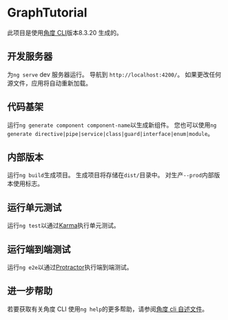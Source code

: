 # <a name="graphtutorial"></a>GraphTutorial

此项目是使用[角度 CLI](https://github.com/angular/angular-cli)版本8.3.20 生成的。

## <a name="development-server"></a>开发服务器

为`ng serve` dev 服务器运行。 导航到 `http://localhost:4200/`。 如果更改任何源文件，应用将自动重新加载。

## <a name="code-scaffolding"></a>代码基架

运行`ng generate component component-name`以生成新组件。 您也可以使用`ng generate directive|pipe|service|class|guard|interface|enum|module`。

## <a name="build"></a>内部版本

运行`ng build`生成项目。 生成项目将存储在`dist/`目录中。 对生产`--prod`内部版本使用标志。

## <a name="running-unit-tests"></a>运行单元测试

运行`ng test`以通过[Karma](https://karma-runner.github.io)执行单元测试。

## <a name="running-end-to-end-tests"></a>运行端到端测试

运行`ng e2e`以通过[Protractor](http://www.protractortest.org/)执行端到端测试。

## <a name="further-help"></a>进一步帮助

若要获取有关角度 CLI 使用`ng help`的更多帮助，请参阅[角度 cli 自述文件](https://github.com/angular/angular-cli/blob/master/README.md)。
